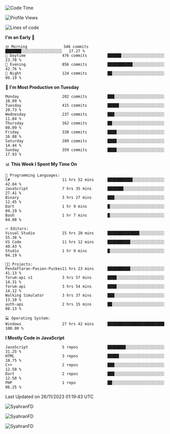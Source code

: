 <!--START_SECTION:waka-->
![Code Time](http://img.shields.io/badge/Code%20Time-66%20hrs%206%20mins-blue)

![Profile Views](http://img.shields.io/badge/Profile%20Views-108-blue)

![Lines of code](https://img.shields.io/badge/From%20Hello%20World%20I%27ve%20Written-418.7%20thousand%20lines%20of%20code-blue)

**I'm an Early 🐤** 

```text
🌞 Morning                546 commits         ███████░░░░░░░░░░░░░░░░░░   27.27 % 
🌆 Daytime                476 commits         ██████░░░░░░░░░░░░░░░░░░░   23.78 % 
🌃 Evening                856 commits         ███████████░░░░░░░░░░░░░░   42.76 % 
🌙 Night                  124 commits         ██░░░░░░░░░░░░░░░░░░░░░░░   06.19 % 
```
📅 **I'm Most Productive on Tuesday** 

```text
Monday                   202 commits         ███░░░░░░░░░░░░░░░░░░░░░░   10.09 % 
Tuesday                  415 commits         █████░░░░░░░░░░░░░░░░░░░░   20.73 % 
Wednesday                237 commits         ███░░░░░░░░░░░░░░░░░░░░░░   11.84 % 
Thursday                 162 commits         ██░░░░░░░░░░░░░░░░░░░░░░░   08.09 % 
Friday                   338 commits         ████░░░░░░░░░░░░░░░░░░░░░   16.88 % 
Saturday                 289 commits         ████░░░░░░░░░░░░░░░░░░░░░   14.44 % 
Sunday                   359 commits         ████░░░░░░░░░░░░░░░░░░░░░   17.93 % 
```


📊 **This Week I Spent My Time On** 

```text
💬 Programming Languages: 
C#                       11 hrs 52 mins      ███████████░░░░░░░░░░░░░░   42.84 % 
JavaScript               7 hrs 35 mins       ███████░░░░░░░░░░░░░░░░░░   27.41 % 
Binary                   3 hrs 27 mins       ███░░░░░░░░░░░░░░░░░░░░░░   12.45 % 
Dart                     1 hr 9 mins         █░░░░░░░░░░░░░░░░░░░░░░░░   04.19 % 
Bash                     1 hr 7 mins         █░░░░░░░░░░░░░░░░░░░░░░░░   04.08 % 

🔥 Editors: 
Visual Studio            15 hrs 20 mins      ██████████████░░░░░░░░░░░   55.38 % 
VS Code                  11 hrs 12 mins      ██████████░░░░░░░░░░░░░░░   40.43 % 
Studio                   1 hr 9 mins         █░░░░░░░░░░░░░░░░░░░░░░░░   04.19 % 

🐱‍💻 Projects: 
Pendaftaran-Pasien-Puskes11 hrs 23 mins      ██████████░░░░░░░░░░░░░░░   41.13 % 
forum-api v1             3 hrs 57 mins       ████░░░░░░░░░░░░░░░░░░░░░   14.31 % 
forum-api                3 hrs 54 mins       ████░░░░░░░░░░░░░░░░░░░░░   14.12 % 
Walking Simulator        3 hrs 37 mins       ███░░░░░░░░░░░░░░░░░░░░░░   13.10 % 
auth-api                 2 hrs 15 mins       ██░░░░░░░░░░░░░░░░░░░░░░░   08.13 % 

💻 Operating System: 
Windows                  27 hrs 42 mins      █████████████████████████   100.00 % 
```

**I Mostly Code in JavaScript** 

```text
JavaScript               5 repos             ████████░░░░░░░░░░░░░░░░░   31.25 % 
HTML                     3 repos             █████░░░░░░░░░░░░░░░░░░░░   18.75 % 
C++                      2 repos             ███░░░░░░░░░░░░░░░░░░░░░░   12.50 % 
Dart                     2 repos             ███░░░░░░░░░░░░░░░░░░░░░░   12.50 % 
PHP                      1 repo              ██░░░░░░░░░░░░░░░░░░░░░░░   06.25 % 
```




 Last Updated on 26/11/2023 01:19:43 UTC
<!--END_SECTION:waka-->

<p align="left">
  <img src="https://github-readme-stats.vercel.app/api/top-langs?username=SyahranFD&layout=donut&hide=C%2B%2B,CMake,css&show_icons=true&locale=en&&theme=blueberry" alt="SyahranFD" />
</p>

<p align="left">
  <img src="https://github-readme-stats.vercel.app/api?username=SyahranFD&show_icons=true&locale=en&theme=blueberry" alt="SyahranFD" />
</p>

<p align="left">
  <img src="https://streak-stats.demolab.com/?user=SyahranFD&theme=blueberry" alt="SyahranFD"/>
</p>
